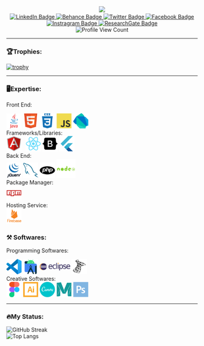 <div id="header" align="center">
  <img src="https://media.giphy.com/media/dMLmQfCO7lCA2gX3tw/giphy.gif"  width="200"/>
</div> 

<div id="badges" align="center">
  <a href="https://www.linkedin.com/in/raegan-faith-paguirigan-579828220/">
    <img src="https://img.shields.io/badge/LinkedIn-blue?style=for-the-badge&logo=linkedin&logoColor=white" alt="LinkedIn Badge"/>
  </a>
  <a href="https://www.behance.net/raeganpaguiri">
    <img src="https://img.shields.io/badge/Behance-blue?style=for-the-badge&logo=behance&logoColor=white" alt="Behance Badge"/>
  </a>
  <a href="https://twitter.com/Rafaegan">
    <img src="https://img.shields.io/badge/Twitter-blue?style=for-the-badge&logo=twitter&logoColor=white" alt="Twitter Badge"/>
  </a>
  <a href="https://www.facebook.com/raeganfaith.paguirigan">
    <img src="https://img.shields.io/badge/Facebook-blue?style=for-the-badge&logo=facebook&logoColor=white" alt="Facebook Badge"/>
  </a>
  <a href="https://www.instagram.com/rafaegan_/">
    <img src="https://img.shields.io/badge/Instagram-violet?style=for-the-badge&logo=instagram&logoColor=white" alt="Instragram Badge"/>
  </a>
  <a href="https://www.researchgate.net/profile/Raegan-Faith-Paguirigan">
    <img src="https://img.shields.io/badge/ResearchGate-white?style=for-the-badge&logo=researchgate&logoColor=black" alt="ResearchGate Badge"/>
  </a>
</div>

<div id="counter" align="center">
  <img src="https://komarev.com/ghpvc/?username=raeganfaith&style=flat-square&color=blue" alt="Profile View Count"/>
</div>

---
### 🏆Trophies:
[![trophy](https://github-profile-trophy.vercel.app/?username=raeganfaith&theme=dracula&title=Commits,PullRequest,Followers,Repositories)](https://github.com/ryo-ma/github-profile-trophy)

---
### 🖥️Expertise:
Front End:
<div>
  <code><img src="https://github.com/devicons/devicon/blob/master/icons/java/java-original-wordmark.svg" title="Java" alt="Java" width="40" height="40"/></code>
  <code><img src="https://github.com/devicons/devicon/blob/master/icons/html5/html5-original.svg" title="HTML5" alt="HTML" width="40" height="40"/></code>
  <code><img src="https://github.com/devicons/devicon/blob/master/icons/css3/css3-plain-wordmark.svg"  title="CSS3" alt="CSS" width="40" height="40"/></code>
  <code><img src="https://github.com/devicons/devicon/blob/master/icons/javascript/javascript-original.svg" title="JavaScript" alt="JavaScript" width="40" height="40"/></code>
  <code><img src="https://github.com/devicons/devicon/blob/master/icons/dart/dart-original.svg" title="Dart" alt="Dart" width="40" height="40"/></code>
</div>
Frameworks/Libraries:
<div>
  <code><img src = "https://github.com/devicons/devicon/blob/master/icons/angularjs/angularjs-original.svg" title="AngularJS" alt="AngularJS" width="40" height="40"/> </code>
  <code><img src="https://github.com/devicons/devicon/blob/master/icons/react/react-original.svg" title="ReactJS" alt="ReactJS" width="40" height="40"/></code>
  <code><img src="https://github.com/devicons/devicon/blob/master/icons/bootstrap/bootstrap-plain.svg" title="Bootstrap" alt="Bootstrap" width="40" height="40"/></code>
  <code><img src="https://github.com/devicons/devicon/blob/master/icons/flutter/flutter-original.svg" title="Flutter" alt="Flutter" width="40" height="40"/></code>
</div>
Back End:
<div>
  <code><img src="https://github.com/devicons/devicon/blob/master/icons/jquery/jquery-original-wordmark.svg" title="JQuery" alt="JQuery" width="40" height="40"/></code>
  <code><img src="https://github.com/devicons/devicon/blob/master/icons/mysql/mysql-plain.svg" title="mysql" alt="mysql" width="40" height="40"/></code>
  <code><img src="https://github.com/devicons/devicon/blob/master/icons/php/php-plain.svg" title="PHP" alt="PHP" width="40" height="40"/></code>
  <code><img src="https://github.com/devicons/devicon/blob/master/icons/nodejs/nodejs-plain-wordmark.svg" title="NodeJS" alt="NodeJS" width="50" height="50"/></code> 
</div>
Package Manager:
<div>
  <code><img src="https://github.com/devicons/devicon/blob/master/icons/npm/npm-original-wordmark.svg" title="npm" alt="npm" width="40" height="40"/></code>
</div>  
Hosting Service:
<div>
  <code><img src="https://github.com/devicons/devicon/blob/master/icons/firebase/firebase-plain-wordmark.svg" title="Firebase" alt="Firebase" width="40" height="40"/></code>
</div>

### ⚒️ Softwares:    
Programming Softwares:
<div>
 <code><img src="https://github.com/devicons/devicon/blob/master/icons/vscode/vscode-original.svg" title="VS Code" alt="VS Code" width="40" height="40"/></code>
 <code><img src="https://github.com/devicons/devicon/blob/master/icons/androidstudio/androidstudio-original.svg" title="Android Studio" alt="Android Studio" width="40" height="40"/></code>
 <code><img src="https://github.com/raeganfaith/raeganfaith/blob/main/1_20hS5w0ENZraHIzP0y4lpA.png" title="Eclipse" alt="Eclipse" width="80" height="40"/></code>
 <code><img src="https://github.com/devicons/devicon/blob/master/icons/microsoftsqlserver/microsoftsqlserver-plain.svg" title="MS SQL Server Management" alt="MS SQL Server Management" width="40" height="40"/></code>
</div>
Creative Softwares:
<div>
  <code><img src="https://github.com/devicons/devicon/blob/master/icons/figma/figma-original.svg" title="Figma" alt="Figma" width="40" height="40"/></code>
  <code><img src="https://github.com/devicons/devicon/blob/master/icons/illustrator/illustrator-line.svg" title="Adobe Illustrator" alt="Adobe Illustrator" width="40" height="40"/></code>
  <code><img src="https://github.com/devicons/devicon/blob/master/icons/canva/canva-original.svg" title="Canva" alt="Canva" width="40" height="40"/></code>
  <code><img src="https://github.com/devicons/devicon/blob/master/icons/maya/maya-plain.svg" title="Maya" alt="Maya" width="40" height="40"/></code>
  <code><img src="https://github.com/devicons/devicon/blob/master/icons/photoshop/photoshop-plain.svg" title="Adobe Photoshop" alt="Adobe Photoshop" width="40" height="40"/></code>
</div>

---

### 🔥My Status:  
![GitHub Streak](http://github-readme-streak-stats.herokuapp.com?user=raeganfaith&layout=compact&theme=dracula) <br>
![Top Langs](https://github-readme-stats-git-masterrstaa-rickstaa.vercel.app/api/top-langs/?username=raeganfaith&layout=compact&theme=dracula)

